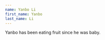 ```yaml
---
name: Yanbo Li
first_name: Yanbo
last_name: Li
---
```

Yanbo has been eating fruit since he was baby.
